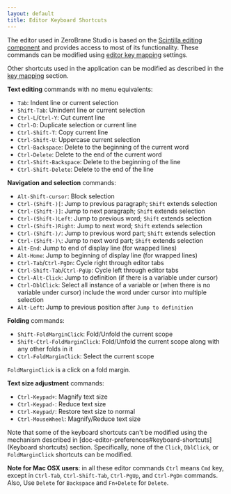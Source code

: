 ```yaml
---
layout: default
title: Editor Keyboard Shortcuts
---
```


The editor used in ZeroBrane Studio is based on the [Scintilla editing component](http://www.scintilla.org/) and provides access to most of its functionality.
These commands can be modified using [editor key mapping](doc-general-preferences#editor-key-mapping) settings.

Other shortcuts used in the application can be modified as described in the [key mapping](doc-general-preferences#key-mapping) section.

**Text editing** commands with no menu equivalents:

- `Tab`: Indent line or current selection
- `Shift-Tab`: Unindent line or current selection
- `Ctrl-L`/`Ctrl-Y`: Cut current line
- `Ctrl-D`: Duplicate selection or current line
- `Ctrl-Shift-T`: Copy current line
- `Ctrl-Shift-U`: Uppercase current selection
- `Ctrl-Backspace`: Delete to the beginning of the current word
- `Ctrl-Delete`: Delete to the end of the current word
- `Ctrl-Shift-Backspace`: Delete to the beginning of the line
- `Ctrl-Shift-Delete`: Delete to the end of the line

**Navigation and selection** commands:

- `Alt-Shift-cursor`: Block selection
- `Ctrl-(Shift-)[`: Jump to previous paragraph; `Shift` extends selection
- `Ctrl-(Shift-)]`: Jump to next paragraph; `Shift` extends selection
- `Ctrl-(Shift-)Left`: Jump to previous word; `Shift` extends selection
- `Ctrl-(Shift-)Right`: Jump to next word; `Shift` extends selection
- `Ctrl-(Shift-)/`: Jump to previous word part; `Shift` extends selection
- `Ctrl-(Shift-)\`: Jump to next word part; `Shift` extends selection
- `Alt-End`: Jump to end of display line (for wrapped lines)
- `Alt-Home`: Jump to beginning of display line (for wrapped lines)
- `Ctrl-Tab`/`Ctrl-PgDn`: Cycle right through editor tabs
- `Ctrl-Shift-Tab`/`Ctrl-PgUp`: Cycle left through editor tabs
- `Ctrl-Alt-Click`: Jump to definition (if there is a variable under cursor)
- `Ctrl-DblClick`: Select all instance of a variable or (when there is no variable under cursor) include the word under cursor into multiple selection
- `Alt-Left`: Jump to previous position after `Jump to definition`

**Folding** commands:

- `Shift-FoldMarginClick`: Fold/Unfold the current scope
- `Shift-Ctrl-FoldMarginClick`: Fold/Unfold the current scope along with any other folds in it
- `Ctrl-FoldMarginClick`: Select the current scope

`FoldMarginClick` is a click on a fold margin.

**Text size adjustment** commands:

- `Ctrl-Keypad+`: Magnify text size
- `Ctrl-Keypad-`: Reduce text size
- `Ctrl-Keypad/`: Restore text size to normal
- `Ctrl-MouseWheel`: Magnify/Reduce text size

Note that some of the keyboard shortcuts can't be modified using the mechanism described in [doc-editor-preferences#keyboard-shortcuts](Keyboard shortcuts) section.
Specifically, none of the `Click`, `DblClick`, or `FoldMarginClick` shortcuts can be modified.

**Note for Mac OSX users**: in all these editor commands `Ctrl` means `Cmd` key, except in `Ctrl-Tab`, `Ctrl-Shift-Tab`, `Ctrl-PgUp`, and `Ctrl-PgDn` commands.
Also, Use `Delete` for `Backspace` and `Fn+Delete` for `Delete`.
